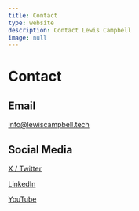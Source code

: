 ```yaml
---
title: Contact
type: website
description: Contact Lewis Campbell
image: null
---
```


# Contact

## Email

[info@lewiscampbell.tech](mailto:info@lewiscampbell.tech)

## Social Media

[X / Twitter](https://twitter.com/LewisCTech)

[LinkedIn](https://www.linkedin.com/in/lewisandrewcampbell)

[YouTube](https://www.youtube.com/@LewisCampbellTech)
